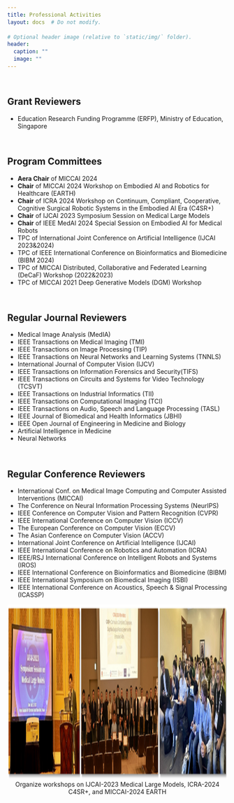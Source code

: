 ```yaml
---
title: Professional Activities
layout: docs  # Do not modify.

# Optional header image (relative to `static/img/` folder).
header:
  caption: ""
  image: ""
---
```

<!-- <br><br>
<b>Services: </b>
<br><br>
<ul>
<li>2024: TPC member of MobiCom 2025</li>
<li>2024: TPC member of DCOSS-IoT 2025</li>
<li>2024: TPC member of MobiCom PICASSO Workshop 2024</li>
<li>2024: TPC member of MobiSys BodySys Workshop 2024</li>
<li>2024: TPC member of MobiCom Artifact Evaluation 2024</li>
<li>2024: TPC member of DCOSS-IoT 2024</li>
<li>2024: TPC member of WiSec 2024</li>
<li>2024: TPC member of ICDCS 2024</li>
<li>2023: Co-Chair of Workshop on Emerging Physical-layer Security Technologies and Applications for BG5 and 6G</li>
<li>2023: TPC member of IoTDI 2024</li>
<li>2023: TPC member of IPSN 2024</li>
<li>2023: TPC member of DCOSS-IoT 2023</li>
<li>2023: TPC member of ICDCS 2023</li>
<li>2022: TPC member of IPSN 2023</li>
<li>2022: TPC member of ICPADS 2022</li>
<li>2022: TPC member of SECON 2022</li>
<li>2022: TPC member of Workshop on Smart Wearable Systems and Applications (SmartWear) 2022</li>
<li>2022: TPC member of GLOBECOM 2022</li>
<li>2022: TPC member of EWSN 2022</li>
<li>2022: Social Media Chair of Mobicom 2022</li>
<li>2021: TPC member of Mobiquitous 2021</li>
<li>2021: TPC member of CHASE 2021</li>
<li>2021: Co-Chair of Workshop on Combining Physical and Data-Driven Knowledge in Ubiquitous Computing 2021</li>
<li>2021: TPC member of Workshop on VNI: Virtualization for Enabling Next-Generation IoT Networks</li>
<li>2021: TPC member of Workshop on Combining Physical and Data-Driven Knowledge in Ubiquitous Computing 2020</li>
<li>2021: TPC member of the First International Workshop on Cyber-Physical-Human System Design and Implementation (CPHS 2021)</li>
<li>2020: Publicity chair of Buildsys 2020</li>
<li>2020: TPC member of COMSNET 2021</li>
<li>2020: TPC member of IEEE EWSN 2020</li>
<li>2020: TPC member of IEEE ICARM (International Conference on Advanced Robotics and Mechatronics) 2020</li>
<li>2020: TPC member of ACAIT (Asian Conference on Artificial Intelligence Technology) 2020</li>
<li>2020: TPC member of IoTDI 2020</li>
<li>2018: TPC member of IEEE EWSN CoWireless Workshop</li>
<li>2016: TPC member of EWSN Posters&Demos</li>
<li>2011-2012: Chairman of IEEE Shandong University Student Branch</li>
</ul> -->

<br>
<h2><b>Grant Reviewers </b></h2>
<ul>
<li>Education Research Funding Programme (ERFP), Ministry of Education, Singapore</li>
</ul>

<br>
<h2><b>Program Committees </b></h2>
<ul>
<li><b>Aera Chair</b> of MICCAI 2024</li>
<li><b>Chair</b> of MICCAI 2024 Workshop on Embodied AI and Robotics for Healthcare (EARTH)</li> 
<li><b>Chair</b> of ICRA 2024 Workshop on Continuum, Compliant, Cooperative, Cognitive Surgical Robotic Systems in the Embodied AI Era (C4SR+)</li> 
<li><b>Chair</b> of IJCAI 2023 Symposium Session on Medical Large Models</li> 
<li><b>Chair</b> of IEEE MedAI 2024 Special Session on Embodied AI for Medical Robots</li> 
<li>TPC of International Joint Conference on Artificial Intelligence (IJCAI 2023&2024)</li> 
<li>TPC of IEEE International Conference on Bioinformatics and Biomedicine (BIBM 2024)</li> 
<li>TPC of MICCAI Distributed, Collaborative and Federated Learning (DeCaF) Workshop (2022&2023)</li>
<li>TPC of MICCAI 2021 Deep Generative Models (DGM) Workshop</li> 
</ul>

<br>
<h2><b>Regular Journal Reviewers </b></h2>
<ul>
<li>Medical Image Analysis (MedIA)</li> 
<li>IEEE Transactions on Medical Imaging (TMI)</li>
<li>IEEE Transactions on Image Processing (TIP)</li> 
<li>IEEE Transactions on Neural Networks and Learning Systems (TNNLS)</li>
<li>International Journal of Computer Vision (IJCV)</li> 
<li>IEEE Transactions on Information Forensics and Security(TIFS)</li> 
<li>IEEE Transactions on Circuits and Systems for Video Technology (TCSVT)</li> 
<li>IEEE Transactions on Industrial Informatics (TII)</li> 
<li>IEEE Transactions on Computational Imaging (TCI)</li> 
<li>IEEE Transactions on Audio, Speech and Language Processing (TASL)</li> 
<li>IEEE Journal of Biomedical and Health Informatics (JBHI)</li> 
<li>IEEE Open Journal of Engineering in Medicine and Biology</li> 
<li>Artificial Intelligence in Medicine</li> 
<li>Neural Networks</li>
</ul>

<br>
<h2><b>Regular Conference Reviewers </b></h2>
<ul>
<li>International Conf. on Medical Image Computing and Computer Assisted Interventions (MICCAI)</li>
<li>The Conference on Neural Information Processing Systems (NeurIPS)</li>
<li>IEEE Conference on Computer Vision and Pattern Recognition (CVPR)</li>   
<li>IEEE International Conference on Computer Vision (ICCV)</li> 
<li>The European Conference on Computer Vision (ECCV)</li> 
<li>The Asian Conference on Computer Vision (ACCV)</li> 
<li>International Joint Conference on Artificial Intelligence (IJCAI)</li>
<li>IEEE International Conference on Robotics and Automation (ICRA)</li> 
<li>IEEE/RSJ International Conference on Intelligent Robots and Systems (IROS)</li> 
<li>IEEE International Conference on Bioinformatics and Biomedicine (BIBM)</li> 
<li>IEEE International Symposium on Biomedical Imaging (ISBI)</li> 
<li>IEEE International Conference on Acoustics, Speech & Signal Processing (ICASSP)</li>  
</ul>


<div style="margin: 0 auto; text-align: center; overflow: hidden;"> 
    <img src="workshop.jpg" width="1200px" height="400px">
   Organize workshops on IJCAI-2023 Medical Large Models, ICRA-2024 C4SR+, and MICCAI-2024 EARTH
</div>

<!-- <br><br>
<b>Invited Talks: </b>
<br><br>
<ul>
<li>2019.05  "Smart Sensing and Security System for IoT " at Early Career Research Seminar, University of New South Wales, Australia.</li>
<li>2019.04  "Sensor-Assisted Smart Recognition System on Wearable Devices" at City University of Hong Kong, China</li>
<li>2017.10  "Sensor-Assisted Face Recognition System on Smart Glass" at Shenzhen University, China</li>
<li>2016.11  "Biometric-based Recognition System on Wearable Devices " at NICTA Australia</li>
</ul> -->









